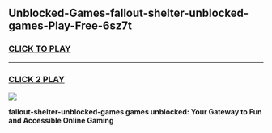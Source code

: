 
## Unblocked-Games-fallout-shelter-unblocked-games-Play-Free-6sz7t
<h3>
<a href="https://premium76.site?title=fallout-shelter-unblocked-games&ref=23A">CLICK TO PLAY</a></h3>
<hr>

<h3>
<a href="https://premium76.site?title=fallout-shelter-unblocked-games&ref=23A">CLICK 2 PLAY</a>
  
</h3>

<a href="https://premium76.site?title=fallout-shelter-unblocked-games&ref=23A"><img src="https://clearcache.store/games.png"></a>


**fallout-shelter-unblocked-games games unblocked: Your Gateway to Fun and Accessible Online Gaming**
